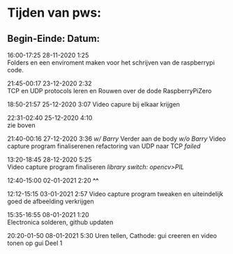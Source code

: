 # Tijden van pws:

## Begin-Einde: Datum:       	

16:00-17:25 28-11-2020 1:25	  
Folders en een enviroment maken voor het schrijven van de raspberrypi code.

21:45-00:17 23-12-2020 2:32 	  
TCP en UDP protocols leren en Rouwen over de dode RaspberryPiZero

18:50-21:57 25-12-2020 3:07
Video capure bij elkaar krijgen 

22:31-02:40 25-12-2020 4:10   
zie boven

21:40-00:16 27-12-2020 3:36
*w/ Barry* Verder aan de body 
*w/o Barry* Video capture program finaliserenen refactoring van UDP naar TCP *failed*

13:20-18:45 28-12-2020 5:25	  
Video capture program finaliseren *library switch: opencv>PIL*

12:40-15:00 02-01-2021 2:20
**^^**

12:12-15:15 03-01-2021 2:57
Video capture program tweaken en uiteindelijk goed de afbeelding verkrijgen

15:35-16:55 08-01-2021 1:20  
Electronica solderen, github updaten

20:20-01-50 08-01-2021 5:30
Uren tellen, 
Cathode: gui creeren en video tonen op gui Deel 1
 
